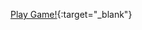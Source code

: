 [Play Game!](https://github.com/josethomazini/falling_stars/blob/master/dist/index.html){:target="_blank"}
